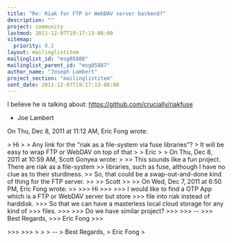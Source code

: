 ```yaml
---
title: "Re: Riak for FTP or WebDAV server backend?"
description: ""
project: community
lastmod: 2011-12-07T19:17:13-08:00
sitemap:
  priority: 0.2
layout: mailinglistitem
mailinglist_id: "msg05888"
mailinglist_parent_id: "msg05887"
author_name: "Joseph Lambert"
project_section: "mailinglistitem"
sent_date: 2011-12-07T19:17:13-08:00
---
```



I believe he is talking about: https://github.com/crucially/riakfuse

- Joe Lambert


On Thu, Dec 8, 2011 at 11:12 AM, Eric Fong  wrote:

&gt; Hi
&gt;
&gt; Any link for the "riak as a file-system via fuse libraries"?
&gt; It will be easy to wrap FTP or WebDAV on top of that
&gt;
&gt; Eric
&gt;
&gt; On Thu, Dec 8, 2011 at 10:59 AM, Scott Gonyea  wrote:
&gt;
&gt;&gt; This sounds like a fun project. There are riak as a file-system
&gt;&gt; libraries, such as fuse, although I have no clue as to their sturdiness.
&gt;&gt; So, that could be a swap-out-and-done kind of thing for the FTP server.
&gt;&gt;
&gt;&gt; Scott
&gt;&gt;
&gt;&gt; On Wed, Dec 7, 2011 at 6:50 PM, Eric Fong  wrote:
&gt;&gt;
&gt;&gt;&gt; Hi
&gt;&gt;&gt;
&gt;&gt;&gt; I would like to find a OTP App which is a FTP or WebDAV server but store
&gt;&gt;&gt; file into riak instead of harddisk.
&gt;&gt;&gt; So that we can have a masterless local cloud storage for any kind of
&gt;&gt;&gt; files.
&gt;&gt;&gt;
&gt;&gt;&gt; Do we have similar project?
&gt;&gt;&gt;
&gt;&gt;&gt; --
&gt;&gt;&gt; Best Regards,
&gt;&gt;&gt; Eric Fong
&gt;&gt;&gt;

&gt;&gt;&gt;
&gt;&gt;&gt;
&gt;
&gt;
&gt; --
&gt; Best Regards,
&gt; Eric Fong
&gt;

